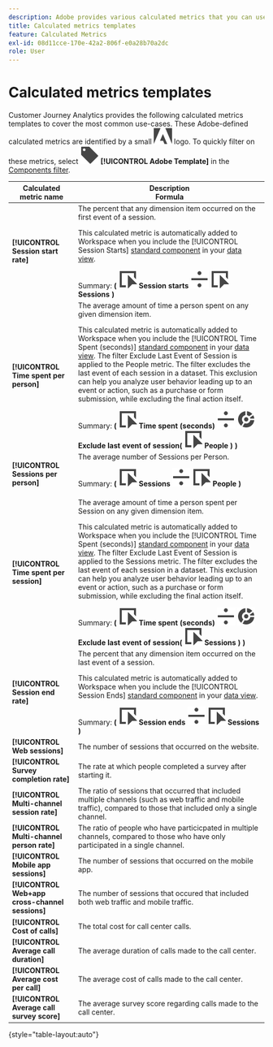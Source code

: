 ```yaml
---
description: Adobe provides various calculated metrics that you can use. This page lists those metrics and their intended uses.
title: Calculated metrics templates
feature: Calculated Metrics
exl-id: 08d11cce-170e-42a2-806f-e0a28b70a2dc
role: User
---
```

# Calculated metrics templates

Customer Journey Analytics provides the following calculated metrics templates to cover the most common use-cases. These Adobe-defined calculated metrics are identified by a small ![AdobeLogoSmall](/help/assets/icons/AdobeLogoSmall.svg) logo. To quickly filter on these metrics, select ![Label](/help/assets/icons/Label.svg) **[!UICONTROL Adobe Template]** in the [Components filter](/help/components/overview.md#filter).

| Calculated metric name | Description<br/>Formula |
|---------|----------|
| **[!UICONTROL Session start rate]** | The percent that any dimension item occurred on the first event of a session.<p>This calculated metric is automatically added to Workspace when you include the [!UICONTROL Session Starts] [standard component](/help/data-views/component-reference.md) in your [data view](/help/data-views/create-dataview.md).</p>Summary: **(** ![Event](/help/assets/icons/Event.svg) **Session starts** ![Divide](/help/assets/icons/Divide.svg) ![Event](/help/assets/icons/Event.svg) **Sessions** **)** | 
| **[!UICONTROL Time spent per person]** | The average amount of time a person spent on any given dimension item.<p>This calculated metric is automatically added to Workspace when you include the [!UICONTROL Time Spent (seconds)] [standard component](/help/data-views/component-reference.md) in your [data view](/help/data-views/create-dataview.md). The filter Exclude Last Event of Session is applied to the People metric. The filter excludes the last event of each session in a dataset. This exclusion can help you analyze user behavior leading up to an event or action, such as a purchase or form submission, while excluding the final action itself.</p>Summary: **(** ![Event](/help/assets/icons/Event.svg) **Time spent (seconds)** ![Divide](/help/assets/icons/Divide.svg) ![Segmentation](/help/assets/icons/Segmentation.svg) **Exclude last event of session(** ![Event](/help/assets/icons/Event.svg) **People ) )** |
| **[!UICONTROL Sessions per person]** | The average number of Sessions per Person.<p>Summary: **(** ![Event](/help/assets/icons/Event.svg) **Sessions** ![Divide](/help/assets/icons/Divide.svg) ![Event](/help/assets/icons/Event.svg) **People** **)** |
| **[!UICONTROL Time spent per session]** | The average amount of time a person spent per Session on any given dimension item.<p>This calculated metric is automatically added to Workspace when you include the [!UICONTROL Time Spent (seconds)] [standard component](/help/data-views/component-reference.md) in your [data view](/help/data-views/create-dataview.md). The filter Exclude Last Event of Session is applied to the Sessions metric. The filter excludes the last event of each session in a dataset. This exclusion can help you analyze user behavior leading up to an event or action, such as a purchase or form submission, while excluding the final action itself.</p>Summary: **(** ![Event](/help/assets/icons/Event.svg) **Time spent (seconds)** ![Divide](/help/assets/icons/Divide.svg) ![Segmentation](/help/assets/icons/Segmentation.svg) **Exclude last event of session(** ![Event](/help/assets/icons/Event.svg) **Sessions ) )** |
| **[!UICONTROL Session end rate]** | The percent that any dimension item occurred on the last event of a session. <p>This calculated metric is automatically added to Workspace when you include the [!UICONTROL Session Ends] [standard component](/help/data-views/component-reference.md) in your [data view](/help/data-views/create-dataview.md).</p>Summary: **(** ![Event](/help/assets/icons/Event.svg) **Session ends** ![Divide](/help/assets/icons/Divide.svg) ![Event](/help/assets/icons/Event.svg) **Sessions** **)** |
| **[!UICONTROL Web sessions]** | The number of sessions that occurred on the website. |
| **[!UICONTROL Survey completion rate]** | The rate at which people completed a survey after starting it.  |
| **[!UICONTROL Multi-channel session rate]** | The ratio of sessions that occurred that included multiple channels (such as web traffic and mobile traffic), compared to those that included only a single channel.  |
| **[!UICONTROL Multi-channel person rate]** | The ratio of people who have particicpated in multiple channels, compared to those who have only participated in a single channel. |
| **[!UICONTROL Mobile app sessions]** | The number of sessions that occurred on the mobile app. |
| **[!UICONTROL Web+app cross-channel sessions]** | The number of sessions that occured that included both web traffic and mobile traffic. |
| **[!UICONTROL Cost of calls]** | The total cost for call center calls. <!-- <p>Summary: Call length</p> -->  |
| **[!UICONTROL Average call duration]** | The average duration of calls made to the call center.  |
| **[!UICONTROL Average cost per call]** | The average cost of calls made to the call center.  |
| **[!UICONTROL Average call survey score]** | The average survey score regarding calls made to the call center. |

{style="table-layout:auto"}
